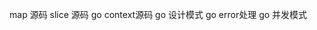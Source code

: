 <!--
 * @Date: 2021-11-25 15:43:18
 * @LastEditors: seven sun 
 * @LastEditTime: 2021-11-25 15:43:18
 * @FilePath: /interview/gobase/gobase.md
-->
map 源码
slice 源码
go context源码
go 设计模式
go  error处理
go 并发模式
